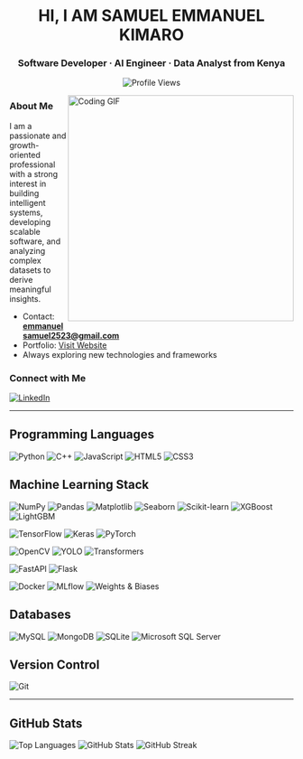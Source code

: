 <h1 align="center">HI, I AM SAMUEL EMMANUEL KIMARO</h1>
<h3 align="center">Software Developer · AI Engineer · Data Analyst from Kenya</h3>

<p align="center">
  <img src="https://komarev.com/ghpvc/?username=GDIAMEL&label=Profile%20views&color=0e75b6&style=flat" alt="Profile Views" />
</p>

<img align="right" alt="Coding GIF" width="400" src="https://cdn.dribbble.com/users/1059583/screenshots/4171367/media/5c8264a20b247115b68e6c2f4c97d5e6.gif" />

### About Me

I am a passionate and growth-oriented professional with a strong interest in building intelligent systems, developing scalable software, and analyzing complex datasets to derive meaningful insights.

- Contact: **emmanuelsamuel2523@gmail.com**  
- Portfolio: [Visit Website](https://gdiamel.github.io/SAMUELEMMANUELKIMARO.github.io./)  
- Always exploring new technologies and frameworks  

### Connect with Me

[![LinkedIn](https://img.shields.io/badge/LinkedIn-0A66C2?style=for-the-badge&logo=linkedin&logoColor=white)](https://www.linkedin.com/in/emmanuel-samuel-4a0b7323a/)

---

## Programming Languages

![Python](https://img.shields.io/badge/Python-3776AB?style=for-the-badge&logo=python&logoColor=white)
![C++](https://img.shields.io/badge/C++-00599C?style=for-the-badge&logo=c%2B%2B&logoColor=white)
![JavaScript](https://img.shields.io/badge/JavaScript-F7DF1E?style=for-the-badge&logo=javascript&logoColor=black)
![HTML5](https://img.shields.io/badge/HTML5-E34F26?style=for-the-badge&logo=html5&logoColor=white)
![CSS3](https://img.shields.io/badge/CSS3-1572B6?style=for-the-badge&logo=css3&logoColor=white)

## Machine Learning Stack

![NumPy](https://img.shields.io/badge/NumPy-013243?style=for-the-badge&logo=numpy&logoColor=white)
![Pandas](https://img.shields.io/badge/Pandas-150458?style=for-the-badge&logo=pandas&logoColor=white)
![Matplotlib](https://img.shields.io/badge/Matplotlib-11557C?style=for-the-badge&logo=matplotlib&logoColor=white)
![Seaborn](https://img.shields.io/badge/Seaborn-16A085?style=for-the-badge)
![Scikit-learn](https://img.shields.io/badge/Scikit--learn-F7931E?style=for-the-badge&logo=scikit-learn&logoColor=white)
![XGBoost](https://img.shields.io/badge/XGBoost-FF6600?style=for-the-badge)
![LightGBM](https://img.shields.io/badge/LightGBM-9ACD32?style=for-the-badge)

![TensorFlow](https://img.shields.io/badge/TensorFlow-FF6F00?style=for-the-badge&logo=tensorflow&logoColor=white)
![Keras](https://img.shields.io/badge/Keras-D00000?style=for-the-badge&logo=keras&logoColor=white)
![PyTorch](https://img.shields.io/badge/PyTorch-EE4C2C?style=for-the-badge&logo=pytorch&logoColor=white)

![OpenCV](https://img.shields.io/badge/OpenCV-5C3EE8?style=for-the-badge&logo=opencv&logoColor=white)
![YOLO](https://img.shields.io/badge/YOLO-00FFFF?style=for-the-badge)
![Transformers](https://img.shields.io/badge/HuggingFace%20Transformers-FCC72E?style=for-the-badge&logo=huggingface&logoColor=black)

![FastAPI](https://img.shields.io/badge/FastAPI-009688?style=for-the-badge&logo=fastapi&logoColor=white)
![Flask](https://img.shields.io/badge/Flask-000000?style=for-the-badge&logo=flask&logoColor=white)

![Docker](https://img.shields.io/badge/Docker-2496ED?style=for-the-badge&logo=docker&logoColor=white)
![MLflow](https://img.shields.io/badge/MLflow-0175C2?style=for-the-badge)
![Weights & Biases](https://img.shields.io/badge/Weights%20%26%20Biases-FFBE00?style=for-the-badge&logo=wandb&logoColor=black)

## Databases

![MySQL](https://img.shields.io/badge/MySQL-4479A1?style=for-the-badge&logo=mysql&logoColor=white)
![MongoDB](https://img.shields.io/badge/MongoDB-47A248?style=for-the-badge&logo=mongodb&logoColor=white)
![SQLite](https://img.shields.io/badge/SQLite-003B57?style=for-the-badge&logo=sqlite&logoColor=white)
![Microsoft SQL Server](https://img.shields.io/badge/SQL%20Server-CC2927?style=for-the-badge&logo=microsoftsqlserver&logoColor=white)

## Version Control

![Git](https://img.shields.io/badge/Git-F05032?style=for-the-badge&logo=git&logoColor=white)

---

## GitHub Stats

![Top Languages](https://github-readme-stats.vercel.app/api/top-langs?username=GDIAMEL&show_icons=true&locale=en&layout=compact)
![GitHub Stats](https://github-readme-stats.vercel.app/api?username=GDIAMEL&show_icons=true&locale=en)
![GitHub Streak](https://github-readme-streak-stats.herokuapp.com/?user=GDIAMEL)
